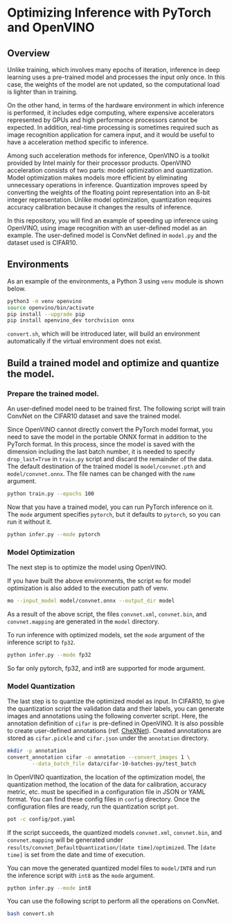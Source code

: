 # Optimizing Inference with PyTorch and OpenVINO

## Overview

Unlike training, which involves many epochs of iteration, inference in deep learning uses a pre-trained model and processes the input only once. 
In this case, the weights of the model are not updated, so the computational load is lighter than in training.

On the other hand, in terms of the hardware environment in which inference is performed, it includes edge computing, where expensive accelerators represented by GPUs and high performance processors cannot be expected. 
In addition, real-time processing is sometimes required such as image recognition application for camera input, and it would be useful to have a acceleration method specific to inference.

Among such acceleration methods for inference, OpenVINO is a toolkit provided by Intel mainly for their processor products. 
OpenVINO acceleration consists of two parts: model optimization and quantization. Model optimization makes models more efficient by eliminating unnecessary operations in inference. 
Quantization improves speed by converting the weights of the floating point representation into an 8-bit integer representation. 
Unlike model optimization, quantization requires accuracy calibration because it changes the results of inference.

In this repository, you will find an example of speeding up inference using OpenVINO, using image recognition with an user-defined model as an example. 
The user-defined model is ConvNet defined in `model.py` and the dataset used is CIFAR10.

## Environments

As an example of the environments, a Python 3 using `venv` module is shown below.

```bash
python3 -m venv openvino
source openvino/bin/activate
pip install --upgrade pip
pip install openvino_dev torchvision onnx
```

`convert.sh`, which will be introduced later, will build an environment automatically if the virtual environment does not exist.

## Build a trained model and optimize and quantize the model.

### Prepare the trained model.

An user-defined model need to be trained first. The following script will train ConvNet on the CIFAR10 dataset and save the trained model.

Since OpenVINO cannot directly convert the PyTorch model format, you need to save the model in the portable ONNX format in addition to the PyTorch format. 
In this process, since the model is saved with the dimension including the last batch number, it is needed to specify `drop_last=True` in `train.py` script and discard the remainder of the data. 
The default destination of the trained model is `model/convnet.pth` and `model/convnet.onnx`. The file names can be changed with the `name` argument.

```bash
python train.py --epochs 100
```

Now that you have a trained model, you can run PyTorch inference on it. The `mode` argument specifies `pytorch`, but it defaults to `pytorch`, so you can run it without it.

```bash
python infer.py --mode pytorch
```

### Model Optimization

The next step is to optimize the model using OpenVINO.

If you have built the above environments, the script `mo` for model optimization is also added to the execution path of venv.

```bash
mo --input_model model/convnet.onnx --output_dir model
```

As a result of the above script, the files `convnet.xml`, `convnet.bin`, and `convnet.mapping` are generated in the `model` directory.

To run inference with optimized models, set the `mode` argument of the inference script to `fp32`.

```bash
python infer.py --mode fp32
```

So far only pytorch, fp32, and int8 are supported for mode argument.

### Model Quantization

The last step is to quantize the optimized model as input. 
In CIFAR10, to give the quantization script the validation data and their labels, you can generate images and annotations using the following converter script. 
Here, the annotation definition of `cifar` is pre-defined in OpenVINO. It is also possible to create user-defined annotations (ref. [CheXNet](https://github.com/taneishi/CheXNet)). 
Created annotations are stored as `cifar.pickle` and `cifar.json` under the `annotation` directory.

```bash
mkdir -p annotation
convert_annotation cifar -o annotation --convert_images 1 \
        --data_batch_file data/cifar-10-batches-py/test_batch
```

In OpenVINO quantization, the location of the optimization model, the quantization method, the location of the data for calibration, accuracy metric, etc. must be specified in a configuration file in JSON or YAML format. 
You can find these config files in `config` directory. Once the configuration files are ready, run the quantization script `pot`.

```bash
pot -c config/pot.yaml
```

If the script succeeds, the quantized models `convnet.xml`, `convnet.bin`, and `convnet.mapping` will be generated under `results/convnet_DefaultQuantization/[date time]/optimized`. 
The `[date time]` is set from the date and time of execution.

You can move the generated quantized model files to `model/INT8` and run the inference script with `int8` as the `mode` argument.

```bash
python infer.py --mode int8
```

You can use the following script to perform all the operations on ConvNet.

```bash
bash convert.sh
```
